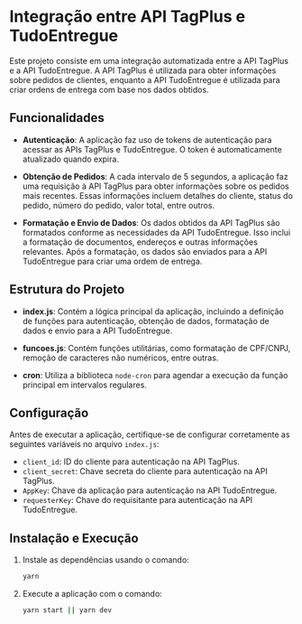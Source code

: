 # Integração entre API TagPlus e TudoEntregue

Este projeto consiste em uma integração automatizada entre a API TagPlus e a API TudoEntregue. A API TagPlus é utilizada para obter informações sobre pedidos de clientes, enquanto a API TudoEntregue é utilizada para criar ordens de entrega com base nos dados obtidos.

## Funcionalidades

- **Autenticação**: A aplicação faz uso de tokens de autenticação para acessar as APIs TagPlus e TudoEntregue. O token é automaticamente atualizado quando expira.

- **Obtenção de Pedidos**: A cada intervalo de 5 segundos, a aplicação faz uma requisição à API TagPlus para obter informações sobre os pedidos mais recentes. Essas informações incluem detalhes do cliente, status do pedido, número do pedido, valor total, entre outros.

- **Formatação e Envio de Dados**: Os dados obtidos da API TagPlus são formatados conforme as necessidades da API TudoEntregue. Isso inclui a formatação de documentos, endereços e outras informações relevantes. Após a formatação, os dados são enviados para a API TudoEntregue para criar uma ordem de entrega.

## Estrutura do Projeto

- **index.js**: Contém a lógica principal da aplicação, incluindo a definição de funções para autenticação, obtenção de dados, formatação de dados e envio para a API TudoEntregue.

- **funcoes.js**: Contém funções utilitárias, como formatação de CPF/CNPJ, remoção de caracteres não numéricos, entre outras.

- **cron**: Utiliza a biblioteca `node-cron` para agendar a execução da função principal em intervalos regulares.

## Configuração

Antes de executar a aplicação, certifique-se de configurar corretamente as seguintes variáveis no arquivo `index.js`:

- `client_id`: ID do cliente para autenticação na API TagPlus.
- `client_secret`: Chave secreta do cliente para autenticação na API TagPlus.
- `AppKey`: Chave da aplicação para autenticação na API TudoEntregue.
- `requesterKey`: Chave do requisitante para autenticação na API TudoEntregue.

## Instalação e Execução

1. Instale as dependências usando o comando:
   ```bash
   yarn

2. Execute a aplicação com o comando:
   ```bash
   yarn start || yarn dev
